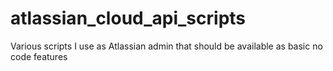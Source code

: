 # atlassian_cloud_api_scripts
Various scripts I use as Atlassian admin that should be available as basic no code features
